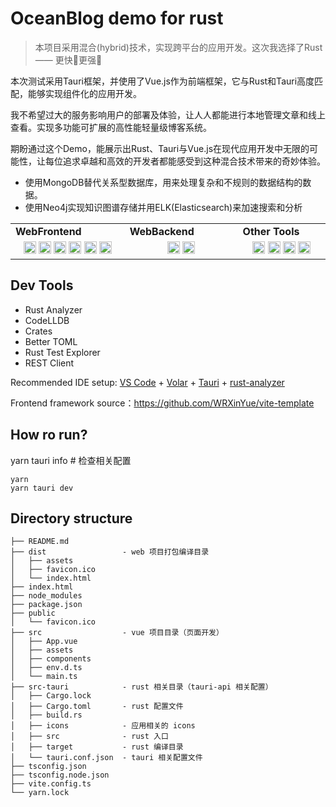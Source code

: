 # OceanBlog demo for rust

> 本项目采用混合(hybrid)技术，实现跨平台的应用开发。这次我选择了Rust —— 更快🚀更强💪

本次测试采用Tauri框架，并使用了Vue.js作为前端框架，它与Rust和Tauri高度匹配，能够实现组件化的应用开发。

我不希望过大的服务影响用户的部署及体验，让人人都能进行本地管理文章和线上查看。实现多功能可扩展的高性能轻量级博客系统。

期盼通过这个Demo，能展示出Rust、Tauri与Vue.js在现代应用开发中无限的可能性，让每位追求卓越和高效的开发者都能感受到这种混合技术带来的奇妙体验。

* 使用MongoDB替代关系型数据库，用来处理复杂和不规则的数据结构的数据。
* 使用Neo4j实现知识图谱存储并用ELK(Elasticsearch)来加速搜索和分析

<div align="center" style="witdh:100%"> 
  <table>
    <tr>
      <td valign="center" width="100px"><b>WebFrontend<b></td>
      <td valign="center" width="100px"><b>WebBackend<b></td>
      <td valign="center" width="100px"><b>Other Tools<b></td>
    </tr>
    <tr>
      <td valign="center" align="center" width="300px">
        <img height="20" src="https://img.shields.io/badge/vuejs-%2335495e.svg?style=for-the-badge&logo=vuedotjs&logoColor=%234FC08D" alt="Vue.js" />
        <img height="20" src="https://img.shields.io/badge/vite-%23646CFF.svg?style=for-the-badge&logo=vite&logoColor=white" alt="Vite" />
        <img height="20" src="https://img.shields.io/badge/netlify-%23000000.svg?style=for-the-badge&logo=netlify&logoColor=#00C7B7" alt="Netlify" />
        <img height="20" src="https://img.shields.io/badge/unocss-333333.svg?style=for-the-badge&logo=unocss&logoColor=white" alt="UnoCSS" />
        <img height="20" src="https://img.shields.io/badge/typescript-%23007ACC.svg?style=for-the-badge&logo=typescript&logoColor=white" alt="TypeScript" />
        <img height="20" src="https://img.shields.io/badge/SASS-hotpink.svg?style=for-the-badge&logo=SASS&logoColor=white" alt="SASS" />
      </td>      
      <td valign="center" align="center" width="300px">
        <img height="20" src="https://img.shields.io/badge/tauri-%2324C8DB.svg?style=for-the-badge&logo=tauri&logoColor=%23FFFFFF" alt="blender" />
        <img height="20" src="https://img.shields.io/badge/Rust-000000?style=for-the-badge&logo=rust&logoColor=white" alt="Rust" />
      </td>
      <td valign="center" align="center" width="300px">
        <img height="20" src="https://img.shields.io/badge/eslint-3A33D1?style=for-the-badge&logo=eslint&logoColor=white" alt="Eslint" />
        <img height="20" src="https://img.shields.io/badge/prettier-1A2C34?style=for-the-badge&logo=prettier&logoColor=F7BA3E" alt="Eslint" />
        <img height="20" src="https://img.shields.io/badge/Node.js-43853D?style=for-the-badge&logo=node.js&logoColor=white" alt="node" />
        <img height="20" src="https://img.shields.io/badge/yarn-%232C8EBB.svg?style=for-the-badge&logo=yarn&logoColor=white" alt="Yarn" />
      </td>
    </tr>
  </table>
</div>

## Dev Tools

* Rust Analyzer
* CodeLLDB
* Crates
* Better TOML
* Rust Test Explorer
* REST Client

Recommended IDE setup: [VS Code](https://code.visualstudio.com/) + [Volar](https://marketplace.visualstudio.com/items?itemName=Vue.volar) + [Tauri](https://marketplace.visualstudio.com/items?itemName=tauri-apps.tauri-vscode) + [rust-analyzer](https://marketplace.visualstudio.com/items?itemName=rust-lang.rust-analyzer)

Frontend framework source：https://github.com/WRXinYue/vite-template


## How ro run?

yarn tauri info # 检查相关配置

~~~
yarn
yarn tauri dev
~~~

## Directory structure

~~~text
├── README.md
├── dist                 - web 项目打包编译目录
│   ├── assets
│   ├── favicon.ico
│   └── index.html
├── index.html         
├── node_modules
├── package.json
├── public
│   └── favicon.ico
├── src                  - vue 项目目录（页面开发）
│   ├── App.vue
│   ├── assets
│   ├── components
│   ├── env.d.ts
│   └── main.ts
├── src-tauri            - rust 相关目录（tauri-api 相关配置）
│   ├── Cargo.lock
│   ├── Cargo.toml       - rust 配置文件
│   ├── build.rs
│   ├── icons            - 应用相关的 icons
│   ├── src              - rust 入口
│   ├── target           - rust 编译目录
│   └── tauri.conf.json  - tauri 相关配置文件
├── tsconfig.json
├── tsconfig.node.json
├── vite.config.ts
└── yarn.lock
~~~